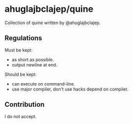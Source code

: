 # ahuglajbclajep/quine
Collection of quine written by @ahuglajbclajep.

## Regulations
Must be kept:
- as short as possible.
- output newline at end.

Should be kept:
- can execute on command-line.
- use major compiler, don't use hacks depend on compiler.


## Contribution
I do not accept.

